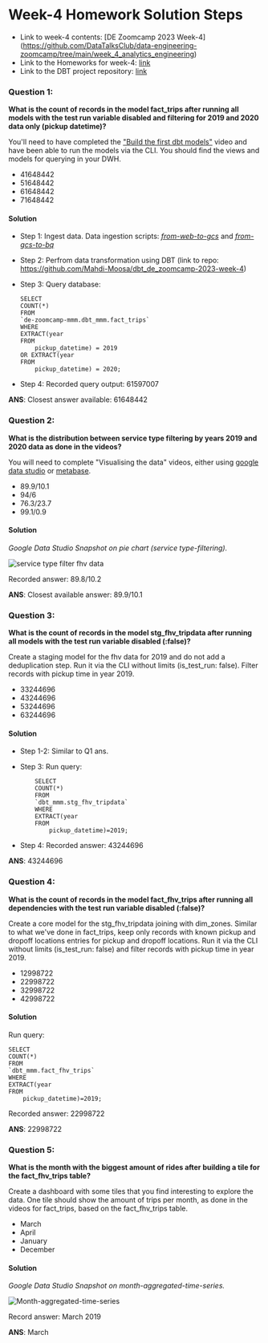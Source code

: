 # Week-4 Homework Solution Steps

* Link to week-4 contents: [DE Zoomcamp 2023 Week-4] (https://github.com/DataTalksClub/data-engineering-zoomcamp/tree/main/week_4_analytics_engineering)
* Link to the Homeworks for week-4: [link](https://github.com/DataTalksClub/data-engineering-zoomcamp/blob/main/cohorts/2023/week_4_analytics_engineering/homework.md)
* Link to the DBT project repository: [link](https://github.com/Mahdi-Moosa/dbt_de_zoomcamp-2023-week-4)

### Question 1: 

**What is the count of records in the model fact_trips after running all models with the test run variable disabled and filtering for 2019 and 2020 data only (pickup datetime)?** 

You'll need to have completed the ["Build the first dbt models"](https://www.youtube.com/watch?v=UVI30Vxzd6c) video and have been able to run the models via the CLI. 
You should find the views and models for querying in your DWH.

- 41648442
- 51648442
- 61648442
- 71648442

#### Solution

* Step 1: Ingest data. Data ingestion scripts: [*from-web-to-gcs*](https://github.com/Mahdi-Moosa/DE-Zoomcamp_2023_HWs/blob/main/Week_4_Homeworks/from_web_to_gcs_parquet.py) and [*from-gcs-to-bq*](https://github.com/Mahdi-Moosa/DE-Zoomcamp_2023_HWs/blob/main/Week_4_Homeworks/el_gcs_to_bq.py)
* Step 2: Perfrom data transformation using DBT (link to repo: https://github.com/Mahdi-Moosa/dbt_de_zoomcamp-2023-week-4)
* Step 3: Query database:

      SELECT
      COUNT(*)
      FROM
      `de-zoomcamp-mmm.dbt_mmm.fact_trips`
      WHERE
      EXTRACT(year
      FROM
          pickup_datetime) = 2019
      OR EXTRACT(year
      FROM
          pickup_datetime) = 2020;

* Step 4: Recorded query output: 61597007

**ANS**: Closest answer available: 61648442

### Question 2: 

**What is the distribution between service type filtering by years 2019 and 2020 data as done in the videos?**

You will need to complete "Visualising the data" videos, either using [google data studio](https://www.youtube.com/watch?v=39nLTs74A3E) or [metabase](https://www.youtube.com/watch?v=BnLkrA7a6gM). 

- 89.9/10.1
- 94/6
- 76.3/23.7
- 99.1/0.9

#### Solution

*Google Data Studio Snapshot on pie chart (service type-filtering).*

![service type filter fhv data](https://user-images.githubusercontent.com/82473321/220749701-7790719b-851f-4bfb-8707-84206b63552f.JPG)

Recorded answer: 89.8/10.2

**ANS**: Closest available answer: 89.9/10.1

### Question 3: 

**What is the count of records in the model stg_fhv_tripdata after running all models with the test run variable disabled (:false)?**  

Create a staging model for the fhv data for 2019 and do not add a deduplication step. Run it via the CLI without limits (is_test_run: false).
Filter records with pickup time in year 2019.

- 33244696
- 43244696
- 53244696
- 63244696

#### Solution

* Step 1-2: Similar to Q1 ans.
* Step 3: Run query:

          SELECT
          COUNT(*)
          FROM
          `dbt_mmm.stg_fhv_tripdata`
          WHERE
          EXTRACT(year
          FROM
              pickup_datetime)=2019;

* Step 4: Recorded answer: 43244696

**ANS**: 43244696

### Question 4: 

**What is the count of records in the model fact_fhv_trips after running all dependencies with the test run variable disabled (:false)?**  

Create a core model for the stg_fhv_tripdata joining with dim_zones.
Similar to what we've done in fact_trips, keep only records with known pickup and dropoff locations entries for pickup and dropoff locations. 
Run it via the CLI without limits (is_test_run: false) and filter records with pickup time in year 2019.

- 12998722
- 22998722
- 32998722
- 42998722

#### Solution
Run query:

    SELECT
    COUNT(*)
    FROM
    `dbt_mmm.fact_fhv_trips`
    WHERE
    EXTRACT(year
    FROM
        pickup_datetime)=2019;

Recorded answer: 22998722

**ANS**: 22998722

### Question 5: 

**What is the month with the biggest amount of rides after building a tile for the fact_fhv_trips table?**

Create a dashboard with some tiles that you find interesting to explore the data. One tile should show the amount of trips per month, as done in the videos for fact_trips, based on the fact_fhv_trips table.

- March
- April
- January
- December

#### Solution

*Google Data Studio Snapshot on month-aggregated-time-series.*

![Month-aggregated-time-series](https://user-images.githubusercontent.com/82473321/220749132-9c936c2b-820d-495d-a064-f1375330d755.jpg)

Record answer: March 2019

**ANS**: March
